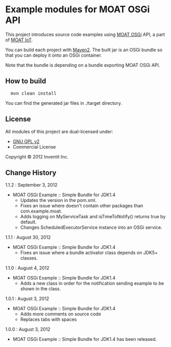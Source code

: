 Example modules for MOAT OSGi API
=================

This project introduces source code examples using [MOAT OSGi](http://inventit.edicy.co/guides/moat-iot/moat-osgi-gateway) API, a part of [MOAT IoT](http://inventit.edicy.co/guides/moat-iot).

You can build each project with [Maven2](http://maven.apache.org/). The built jar is an OSGi bundle so that you can deploy it onto an OSGi container.

Note that the bundle is depending on a bundle exporting MOAT OSGi API.

## How to build

<pre>
  mvn clean install
</pre>

You can find the generated jar files in ./target directory.

## License

All modules of this project are dual-licensed under:

* [GNU GPL v2](http://www.gnu.org/licenses/gpl-2.0.txt)
* Commercial License

Copyright © 2012 Inventit Inc.

## Change History

1.1.2 : September 3, 2012
* MOAT OSGi Example :: Simple Bundle for JDK1.4
  * Updates the version in the pom.xml.
  * Fixes an issue where <Export-Package> doesn't contain other packages than com.example.moat.
  * Adds logging on MyServiceTask and isTimeToNotify() returns true by default.
  * Changes ScheduledExecutorService instance into an OSGi service.

1.1.1 : August 30, 2012
* MOAT OSGi Example :: Simple Bundle for JDK1.4
  * Fixes an issue where a bundle activator class depends on JDK5+ classes.

1.1.0 : August 4, 2012

* MOAT OSGi Example :: Simple Bundle for JDK1.4
  * Adds a new class in order for the notification sending example to be shown in the class.

1.0.1 : August 3, 2012

* MOAT OSGi Example :: Simple Bundle for JDK1.4
  * Adds more comments on source code
  * Replaces tabs with spaces

1.0.0 : August 3, 2012

* MOAT OSGi Example :: Simple Bundle for JDK1.4 has been released.
